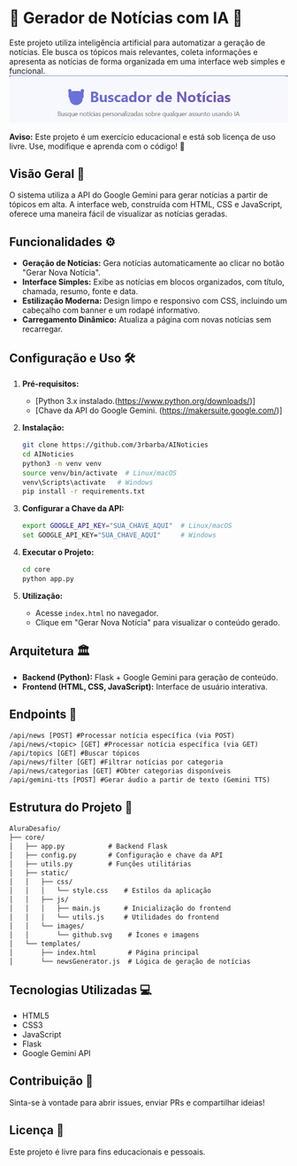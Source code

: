 # 📰 Gerador de Notícias com IA 🤖

Este projeto utiliza inteligência artificial para automatizar a geração de notícias. Ele busca os tópicos mais relevantes, coleta informações e apresenta as notícias de forma organizada em uma interface web simples e funcional.
[![Watch the video](https://github.com/3rbarba/AINoticies/blob/main/image.png)](https://youtu.be/Y4y_oUvBDeQ)

**Aviso:** Este projeto é um exercício educacional e está sob licença de uso livre. Use, modifique e aprenda com o código! 🎉

## Visão Geral 🧐

O sistema utiliza a API do Google Gemini para gerar notícias a partir de tópicos em alta. A interface web, construída com HTML, CSS e JavaScript, oferece uma maneira fácil de visualizar as notícias geradas.

## Funcionalidades ⚙️

* **Geração de Notícias:** Gera notícias automaticamente ao clicar no botão "Gerar Nova Notícia".
* **Interface Simples:** Exibe as notícias em blocos organizados, com título, chamada, resumo, fonte e data.
* **Estilização Moderna:** Design limpo e responsivo com CSS, incluindo um cabeçalho com banner e um rodapé informativo.
* **Carregamento Dinâmico:** Atualiza a página com novas notícias sem recarregar.

## Configuração e Uso 🛠️

1. **Pré-requisitos:**
   * [Python 3.x instalado.(https://www.python.org/downloads/)] 
   * [Chave da API do Google Gemini. (https://makersuite.google.com/)]

2. **Instalação:**
   ```bash
   git clone https://github.com/3rbarba/AINoticies
   cd AINoticies
   python3 -m venv venv
   source venv/bin/activate  # Linux/macOS
   venv\Scripts\activate   # Windows
   pip install -r requirements.txt
   ```

3. **Configurar a Chave da API:**
   ```bash
   export GOOGLE_API_KEY="SUA_CHAVE_AQUI"  # Linux/macOS
   set GOOGLE_API_KEY="SUA_CHAVE_AQUI"     # Windows
   ```

4. **Executar o Projeto:**
   ```bash
   cd core
   python app.py
   ```

5. **Utilização:**
   * Acesse `index.html` no navegador.
   * Clique em "Gerar Nova Notícia" para visualizar o conteúdo gerado.

## Arquitetura 🏛️

* **Backend (Python):** Flask + Google Gemini para geração de conteúdo.
* **Frontend (HTML, CSS, JavaScript):** Interface de usuário interativa.

## Endpoints 📌
```
/api/news [POST] #Processar notícia específica (via POST)
/api/news/<topic> [GET] #Processar notícia específica (via GET)
/api/topics [GET] #Buscar tópicos
/api/news/filter [GET] #Filtrar notícias por categoria
/api/news/categorias [GET] #Obter categorias disponíveis
/api/gemini-tts [POST] #Gerar áudio a partir de texto (Gemini TTS)
```

## Estrutura do Projeto 📂

```
AluraDesafio/
├── core/
│   ├── app.py           # Backend Flask
│   ├── config.py        # Configuração e chave da API
│   ├── utils.py         # Funções utilitárias
│   ├── static/
│   │   ├── css/
│   │   │   └── style.css    # Estilos da aplicação
│   │   ├── js/
│   │   │   ├── main.js      # Inicialização do frontend
│   │   │   └── utils.js     # Utilidades do frontend
│   │   └── images/
│   │       └── github.svg    # Ícones e imagens
│   └── templates/
│       ├── index.html        # Página principal
│       └── newsGenerator.js  # Lógica de geração de notícias
```

## Tecnologias Utilizadas 💻

* HTML5
* CSS3
* JavaScript
* Flask
* Google Gemini API

## Contribuição 🙏

Sinta-se à vontade para abrir issues, enviar PRs e compartilhar ideias!

## Licença 📜

Este projeto é livre para fins educacionais e pessoais.
